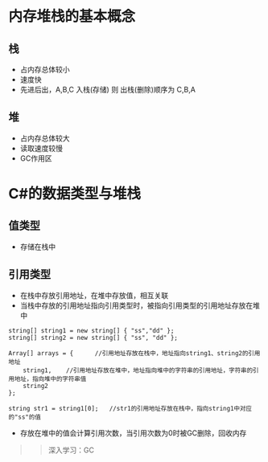 # 内存堆栈的基本概念
## 栈
* 占内存总体较小
* 速度快
* 先进后出，A,B,C 入栈(存储) 则 出栈(删除)顺序为 C,B,A
## 堆
* 占内存总体较大
* 读取速度较慢
* GC作用区
# C#的数据类型与堆栈
## 值类型
* 存储在栈中
## 引用类型
* 在栈中存放引用地址，在堆中存放值，相互关联
* 当栈中存放的引用地址指向引用类型时，被指向引用类型的引用地址存放在堆中
```
string[] string1 = new string[] { "ss","dd" };
string[] string2 = new string[] { "ss", "dd" };

Array[] arrays = {      //引用地址存放在栈中，地址指向string1、string2的引用地址
    string1,    //引用地址存放在堆中，地址指向堆中的字符串的引用地址，字符串的引用地址，指向堆中的字符串值
    string2
};

string str1 = string1[0];   //str1的引用地址存放在栈中，指向string1中对应的"ss"的值
```
* 存放在堆中的值会计算引用次数，当引用次数为0时被GC删除，回收内存

>> 深入学习：GC
